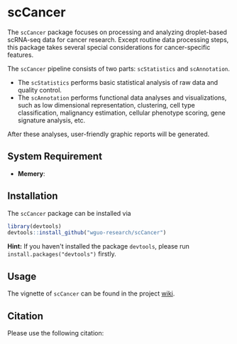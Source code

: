 # scCancer

The `scCancer` package focuses on processing and analyzing droplet-based scRNA-seq data for cancer research. Except routine data processing steps, this package takes several special considerations for cancer-specific features. 

The `scCancer` pipeline consists of two parts: `scStatistics` and `scAnnotation`.
* The `scStatistics` performs basic statistical analysis of raw data and quality control.
* The `scAnnotation` performs functional data analyses and visualizations, such as low dimensional representation, clustering, cell type classification, malignancy estimation, cellular phenotype scoring, gene signature analysis, etc.

After these analyses, user-friendly graphic reports will be generated.

## System Requirement

* **Memery**: 

## Installation

The `scCancer` package can be installed via

```R
library(devtools)
devtools::install_github("wguo-research/scCancer")
```

**Hint:**  If you haven't installed the package `devtools`, please run `install.packages("devtools")` firstly.

## Usage

The vignette of `scCancer` can be found in the project [wiki](https://github.com/wguo-research/scCancer/wiki/scCancer-vignettes).


## Citation
Please use the following citation:


